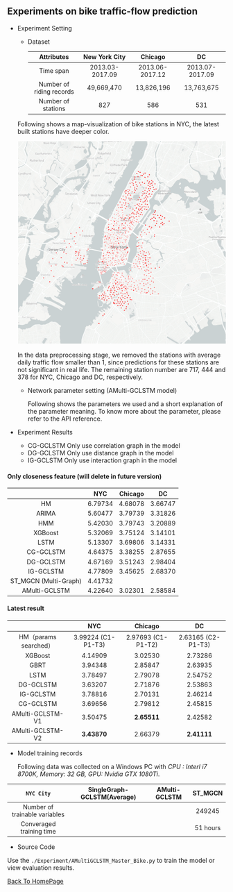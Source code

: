 ## Experiments on bike traffic-flow prediction

- Experiment Setting

  - Dataset

    |        Attributes        | **New York City** |   **Chicago**   |     **DC**      |
    | :----------------------: | :---------------: | :-------------: | :-------------: |
    |        Time span         |  2013.03-2017.09  | 2013.06-2017.12 | 2013.07-2017.09 |
    | Number of riding records |    49,669,470     |   13,826,196    |   13,763,675    |
    |    Number of stations    |        827        |       586       |       531       |

  Following shows a map-visualization of bike stations in NYC, the latest built stations have deeper color.

  <img src="../src/image/Bike_NYC_STMAP.PNG">

  In the data preprocessing stage, we removed the stations with average daily traffic flow smaller than 1, since predictions for these stations are not significant in real life. The remaining station number are 717, 444 and 378 for NYC, Chicago and DC, respectively.

  - Network parameter setting (AMulti-GCLSTM model)

    Following shows the parameters we used and a short explanation of the parameter meaning.  To know more about the parameter, please refer to the API reference.

- Experiment Results

  - CG-GCLSTM Only use correlation graph in the model
  - DG-GCLSTM Only use distance graph in the model
  - IG-GCLSTM Only use interaction graph in the model

#### Only closeness feature (will delete in future version)

|                       |   NYC   | Chicago |   DC    |
| :-------------------: | :-----: | :-----: | :-----: |
|          HM           | 6.79734 | 4.68078 | 3.66747 |
|         ARIMA         | 5.60477 | 3.79739 | 3.31826 |
|          HMM          | 5.42030 | 3.79743 | 3.20889 |
|        XGBoost        | 5.32069 | 3.75124 | 3.14101 |
|         LSTM          | 5.13307 | 3.69806 | 3.14331 |
|       CG-GCLSTM       | 4.64375 | 3.38255 | 2.87655 |
|       DG-GCLSTM       | 4.67169 | 3.51243 | 2.98404 |
|       IG-GCLSTM       | 4.77809 | 3.45625 | 2.68370 |
| ST_MGCN (Multi-Graph) | 4.41732 |         |         |
|     AMulti-GCLSTM     | 4.22640 | 3.02301 | 2.58584 |

#### Latest result

|                       |        NYC         |      Chicago       |         DC         |
| :-------------------: | :----------------: | :----------------: | :----------------: |
| HM（params searched） | 3.99224 (C1-P1-T3) | 2.97693 (C1-P1-T2) | 2.63165 (C2-P1-T3) |
|        XGBoost        |      4.14909       |      3.02530       |      2.73286       |
|         GBRT          |      3.94348       |      2.85847       |      2.63935       |
|         LSTM          |      3.78497       |      2.79078       |      2.54752       |
|       DG-GCLSTM       |      3.63207       |      2.71876       |      2.53863       |
|       IG-GCLSTM       |      3.78816       |      2.70131       |      2.46214       |
|       CG-GCLSTM       |      3.69656       |      2.79812       |      2.45815       |
|   AMulti-GCLSTM-V1    |      3.50475       |    **2.65511**     |      2.42582       |
|   AMulti-GCLSTM-V2    |    **3.43870**     |      2.66379       |    **2.41111**     |

- Model training records

  Following data was collected on a Windows PC with *CPU : Interl i7 8700K, Memory: 32 GB, GPU: Nvidia GTX 1080Ti*. 

|        ```NYC City```         | SingleGraph-GCLSTM(Average) | AMulti-GCLSTM | ST_MGCN  |
| :---------------------------: | :-------------------------: | :-----------: | :------: |
| Number of trainable variables |                             |               |  249245  |
|   Converaged training time    |                             |               | 51 hours |

- Source Code

Use the ```./Experiment/AMultiGCLSTM_Master_Bike.py``` to train the model or view evaluation results. 



<u>[Back To HomePage](../index.html)</u>
